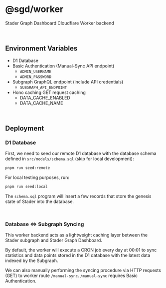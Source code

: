 # @sgd/worker

Stader Graph Dashboard Cloudflare Worker backend

<br />

## Environment Variables

- D1 Database
- Basic Authentication (Manual-Sync API endpoint)
  - `ADMIN_USERNAME`
  - `ADMIN_PASSWORD`
- Subgraph GraphQL endpoint (include API credentials)
  - `SUBGRAPH_API_ENDPOINT`
- Hono caching GET request caching
  - DATA_CACHE_ENABLED
  - DATA_CACHE_NAME

<br />

## Deployment

### D1 Database

First, we need to seed our remote D1 database with the database schema defined in `src/models/schema.sql` (skip for local development):

```bash
pnpm run seed:remote
```

For local testing purposes, run:

```bash
pnpm run seed:local
```

The `schema.sql` program will insert a few records that store the genesis state of Stader into the database.

<br />

### Database <=> Subgraph Syncing

This worker backend acts as a lightweight caching layer between the Stader subgraph and Stader Graph Dashboard.

By default, the worker will execute a CRON job every day at 00:01 to sync statistics and data points stored in the D1 database with the latest data indexed by the Subgraph.

We can also manually performing the syncing procedure via HTTP requests (GET) to worker route `/manual-sync`. `/manual-sync` requires Basic Authentication.
